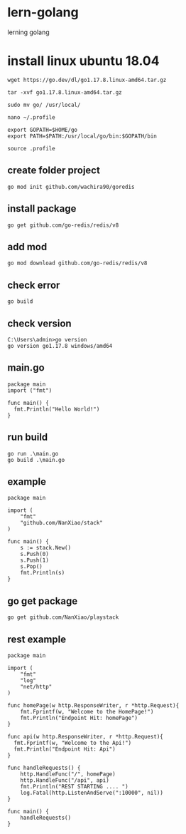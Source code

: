 # lern-golang
lerning golang

# install linux ubuntu 18.04

````
wget https://go.dev/dl/go1.17.8.linux-amd64.tar.gz

tar -xvf go1.17.8.linux-amd64.tar.gz

sudo mv go/ /usr/local/

nano ~/.profile

export GOPATH=$HOME/go
export PATH=$PATH:/usr/local/go/bin:$GOPATH/bin

source .profile
````


## create folder project
````
go mod init github.com/wachira90/goredis
````

## install package
````
go get github.com/go-redis/redis/v8
````

## add mod
````
go mod download github.com/go-redis/redis/v8
````

## check error
````
go build
````

## check version

````
C:\Users\admin>go version
go version go1.17.8 windows/amd64
````


## main.go
````
package main
import ("fmt")

func main() {
  fmt.Println("Hello World!")
}
````


##  run build
````
go run .\main.go
go build .\main.go
````

## example
````
package main

import (
    "fmt"
    "github.com/NanXiao/stack"
)

func main() {
    s := stack.New()
    s.Push(0)
    s.Push(1)
    s.Pop()
    fmt.Println(s)
}
````

## go get package
````
go get github.com/NanXiao/playstack
````

## rest example 
````
package main

import (
    "fmt"
    "log"
    "net/http"
)

func homePage(w http.ResponseWriter, r *http.Request){
    fmt.Fprintf(w, "Welcome to the HomePage!")
    fmt.Println("Endpoint Hit: homePage")
}

func api(w http.ResponseWriter, r *http.Request){
  fmt.Fprintf(w, "Welcome to the Api!")
  fmt.Println("Endpoint Hit: Api")
}

func handleRequests() {
    http.HandleFunc("/", homePage)
    http.HandleFunc("/api", api)
    fmt.Println("REST STARTING .... ")
    log.Fatal(http.ListenAndServe(":10000", nil))
}

func main() {
    handleRequests()
}
````
